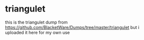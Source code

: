 # triangulet
this is the triangulet dump from https://github.com/BlacketWare/Dumps/tree/master/triangulet but i uploaded it here for my own use
